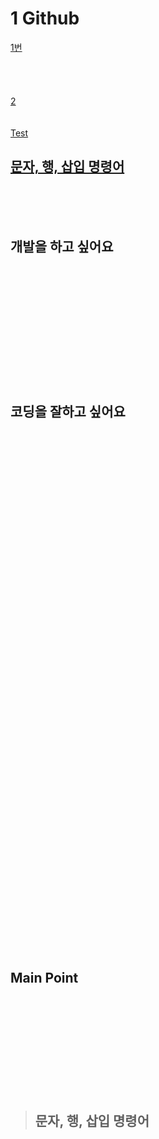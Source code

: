 # 1 Github

[1번](#개발을-하고-싶어요)
<br>
<br><br><br>
<br>
[2](#코딩을-잘하고-싶어요)
<br>
<br>
<br>
[Test](#main-point)

## [문자, 행, 삽입 명령어](#문자_행_삽입_명령어)

<br><br>
<br>

## 개발을 하고 싶어요
<br>
<br><br><br>
<br>
<br>
<br>
<br>
<br><br>
<br>

## 코딩을 잘하고 싶어요



<br>
<br><br><br>
<br>
<br>
<br>
<br>
<br><br>
<br>
<br>
<br><br><br>
<br>
<br>
<br>
<br>
<br><br>
<br><br>
<br><br><br>
<br>
<br>
<br>
<br>
<br><br>
<br><br>
<br><br><br>
<br>
<br>
<br>
<br>
<br><br>
<br>
<br>
<br><br><br>
<br>

## Main Point

<br>
<br><br>
<br><br>
<br><br><br>
<br>


> ## 문자, 행, 삽입 명령어


<br>
<br>
<br>
<br><br>
<br><br>
<br><br><br>
<br>
<br>
<br>
<br>
<br><br>
<br>
